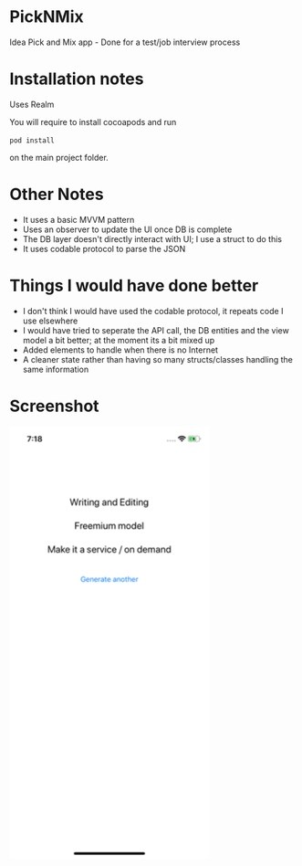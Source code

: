# PickNMix
Idea Pick and Mix app - Done for a test/job interview process

# Installation notes

Uses Realm

You will require to install cocoapods and run

`pod install`

on the main project folder.


# Other Notes

* It uses a basic MVVM pattern 
* Uses an observer to update the UI once DB is complete
* The DB layer doesn't directly interact with UI; I use a struct to do this
* It uses codable protocol to parse the JSON

# Things I would have done better

* I don't think I would have used the codable protocol, it repeats code I use elsewhere
* I would have tried to seperate the API call, the DB entities and the view model a bit better; at the moment its a bit mixed up
* Added elements to handle when there is no Internet
* A cleaner state rather than having so many structs/classes handling the same information

# Screenshot

<img src="./screenshot.png" alt="Screenshot" width="350">